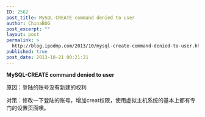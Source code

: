 ```yaml
---
ID: 2562
post_title: MySQL-CREATE command denied to user
author: ChinaBUG
post_excerpt: ""
layout: post
permalink: >
  http://blog.ipodmp.com/2013/10/mysql-create-command-denied-to-user.html
published: true
post_date: 2013-10-21 00:21:21
---
```

<strong>MySQL-CREATE command denied to user</strong>

原因：登陆的账号没有新建的权利

对策：修改一下登陆的账号，增加creat权限，使用虚拟主机系统的基本上都有专门的设置页面噢。